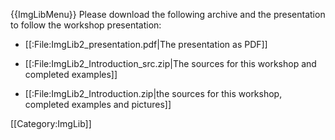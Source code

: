 {{ImgLibMenu}}
Please download the following archive and the presentation to follow the workshop presentation:

* [[:File:ImgLib2_presentation.pdf|The presentation as PDF]]

* [[:File:ImgLib2_Introduction_src.zip|The sources for this workshop and completed examples]]

* [[:File:ImgLib2_Introduction.zip|the sources for this workshop, completed examples and pictures]]

[[Category:ImgLib]]
